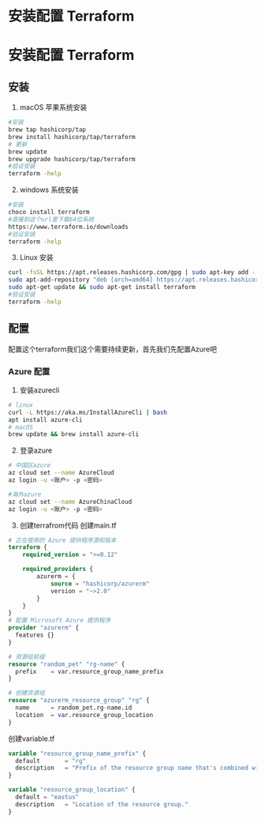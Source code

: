 # 安装配置 Terraform


# 安装配置 Terraform
## 安装
1. macOS 苹果系统安装
```sh
#安装
brew tap hashicorp/tap
brew install hashicorp/tap/terraform
# 更新
brew update
brew upgrade hashicorp/tap/terraform
#验证安装
terraform -help
```
2. windows 系统安装
```sh
#安装
choco install terraform
#直接到这个url里下载64位系统
https://www.terraform.io/downloads
#验证安装
terraform -help
```

3. Linux 安装
```sh
curl -fsSL https://apt.releases.hashicorp.com/gpg | sudo apt-key add -
sudo apt-add-repository "deb [arch=amd64] https://apt.releases.hashicorp.com $(lsb_release -cs) main"
sudo apt-get update && sudo apt-get install terraform
#验证安装
terraform -help
```

## 配置
配置这个terraform我们这个需要持续更新，首先我们先配置Azure吧
### Azure 配置
1. 安装azurecli
```sh
# linux
curl -L https://aka.ms/InstallAzureCli | bash
apt install azure-cli
# macOS
brew update && brew install azure-cli
```
2. 登录azure
```sh
# 中国区azure
az cloud set --name AzureCloud
az login -u <账户> -p <密码>

#海外azure
az cloud set --name AzureChinaCloud
az login -u <账户> -p <密码>
```

3. 创建terrafrom代码
创建main.tf
```tf
# 正在使用的 Azure 提供程序源和版本
terraform {
    required_version = ">=0.12"

    required_providers {
        azurerm = {
            source = "hashicorp/azurerm"
            version = "~>2.0"
        }
    }
}
# 配置 Microsoft Azure 提供程序
provider "azurerm" {
  features {}
}

# 资源组前缀
resource "random_pet" "rg-name" {
  prefix    = var.resource_group_name_prefix
}

# 创建资源组
resource "azurerm_resource_group" "rg" {
  name      = random_pet.rg-name.id
  location  = var.resource_group_location
}
```
创建variable.tf
```tf
variable "resource_group_name_prefix" {
  default       = "rg"
  description   = "Prefix of the resource group name that's combined with a random ID so name is unique in your Azure subscription."
}

variable "resource_group_location" {
  default = "eastus"
  description   = "Location of the resource group."
}
```
